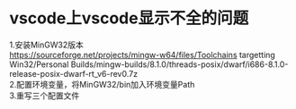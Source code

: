 # vscode上vscode显示不全的问题
1.安装MinGW32版本  
https://sourceforge.net/projects/mingw-w64/files/Toolchains targetting Win32/Personal Builds/mingw-builds/8.1.0/threads-posix/dwarf/i686-8.1.0-release-posix-dwarf-rt_v6-rev0.7z  
2.配置环境变量，将MinGW32/bin加入环境变量Path  
3.重写三个配置文件  
